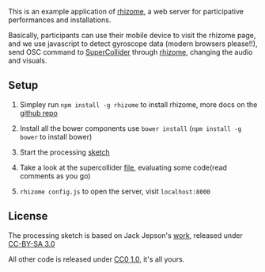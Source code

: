 
This is an example application of [rhizome][rhizome], a web server for  participative performances and installations. 

Basically, participants can use their mobile device to visit the rhizome page, and we use javascript to detect gyroscope data (modern browsers please!!), send OSC command to [SuperCollider](http://supercollider.github.io) through [rhizome][rhizome], changing the audio and visuals.

[rhizome]: https://github.com/sebpiq/rhizome

## Setup

1. Simpley run `npm install -g rhizome` to install rhizome, more docs on the [github repo](https://github.com/sebpiq/rhizome)

2. Install all the bower components use `bower install` (`npm install -g bower` to install bower)

4. Start the processing [sketch][sketch]

4. Take a look at the supercollider [file](scfile), evaluating some code(read comments as you go)

5. `rhizome config.js` to open the server, visit `localhost:8000`

[sketch]: https://github.com/kunjinkao/interactive/blob/master/sketch.pde
[scfile]: https://github.com/kunjinkao/interactive/blob/master/interactive.scd


## License

The processing sketch is based on Jack Jepson's [work](http://www.openprocessing.org/sketch/87338), released under [CC-BY-SA 3.0](http://creativecommons.org/licenses/by-sa/3.0/)

All other code is released under [CC0 1.0](http://creativecommons.org/publicdomain/zero/1.0/), it's all yours.
